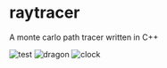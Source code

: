 raytracer
=========

A monte carlo path tracer written in C++

![test](../renders/balls.png?raw=true)
![dragon](../renders/dragon.png?raw=true)
![clock](../renders/clock.png?raw=true)
